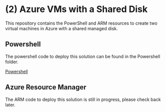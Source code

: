 # (2) Azure VMs with a Shared Disk
This repository contains the PowerShell and ARM resources to create two virtual machines in Azure with a shared managed disk.

## Powershell 
The powershell code to deploy this solution can be found in the Powershell folder. 

[Powershell](./Powershell)

## Azure Resource Manager

The ARM code to deploy this solution is still in progress, please check back later.
